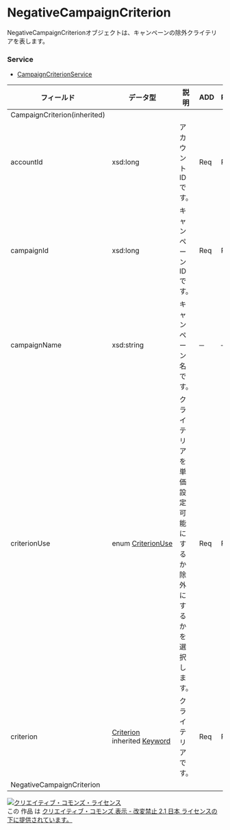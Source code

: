 # NegativeCampaignCriterion
NegativeCampaignCriterionオブジェクトは、キャンペーンの除外クライテリアを表します。
### Service
+ [CampaignCriterionService](../services/CampaignCriterionService.md)

| フィールド | データ型 | 説明 | ADD | REMOVE | 
|---|---|---|---|---|
| CampaignCriterion(inherited)|||||
| accountId| xsd:long| アカウントIDです。| Req| Req |
| campaignId| xsd:long| キャンペーンIDです。| Req| Req |
| campaignName| xsd:string| キャンペーン名です。| ─| ─ |
| criterionUse| enum <a href="./CriterionUse.md">CriterionUse</a>| クライテリアを単価設定可能にするか除外にするかを選択します。| Req| Req |
| criterion| <a href="./Criterion.md">Criterion</a><br>inherited <a href="./Keyword.md">Keyword</a>| クライテリアです。| Req| Req |
| NegativeCampaignCriterion|||||
<a rel="license" href="http://creativecommons.org/licenses/by-nd/2.1/jp/"><img alt="クリエイティブ・コモンズ・ライセンス" style="border-width:0" src="https://i.creativecommons.org/l/by-nd/2.1/jp/88x31.png" /></a><br />この 作品 は <a rel="license" href="http://creativecommons.org/licenses/by-nd/2.1/jp/">クリエイティブ・コモンズ 表示 - 改変禁止 2.1 日本 ライセンスの下に提供されています。</a>
